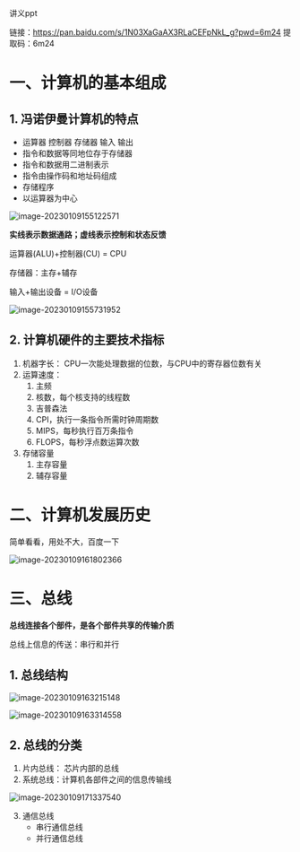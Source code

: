 讲义ppt

链接：https://pan.baidu.com/s/1N03XaGaAX3RLaCEFpNkL_g?pwd=6m24 
提取码：6m24

#  一、计算机的基本组成

## 1. 冯诺伊曼计算机的特点

- 运算器 控制器 存储器 输入 输出
- 指令和数据等同地位存于存储器
- 指令和数据用二进制表示
- 指令由操作码和地址码组成
- 存储程序
- 以运算器为中心



![image-20230109155122571](https://gitee.com/Vamye/picture/raw/ms//image-20230109155122571.png)

**实线表示数据通路；虚线表示控制和状态反馈**

运算器(ALU)+控制器(CU) = CPU

存储器：主存+辅存

输入+输出设备 = I/O设备

![image-20230109155731952](https://gitee.com/Vamye/picture/raw/ms//image-20230109155731952.png)

## 2. 计算机硬件的主要技术指标

1. 机器字长： CPU一次能处理数据的位数，与CPU中的寄存器位数有关
2. 运算速度：
   1. 主频
   2. 核数，每个核支持的线程数
   3. 吉普森法
   4. CPI，执行一条指令所需时钟周期数
   5. MIPS，每秒执行百万条指令
   6. FLOPS，每秒浮点数运算次数
3. 存储容量
   1. 主存容量
   2. 辅存容量



# 二、计算机发展历史

简单看看，用处不大，百度一下

![image-20230109161802366](https://gitee.com/Vamye/picture/raw/ms//image-20230109161802366.png)

# 三、总线

**总线连接各个部件，是各个部件共享的传输介质**

总线上信息的传送：串行和并行

## 1. 总线结构

![image-20230109163215148](https://gitee.com/Vamye/picture/raw/ms//image-20230109163215148.png)

![image-20230109163314558](https://gitee.com/Vamye/picture/raw/ms//image-20230109163314558.png)

## 2. 总线的分类

1. 片内总线： 芯片内部的总线
2. 系统总线：计算机各部件之间的信息传输线

![image-20230109171337540](https://gitee.com/Vamye/picture/raw/ms//image-20230109171337540.png)

3. 通信总线
   - 串行通信总线
   - 并行通信总线